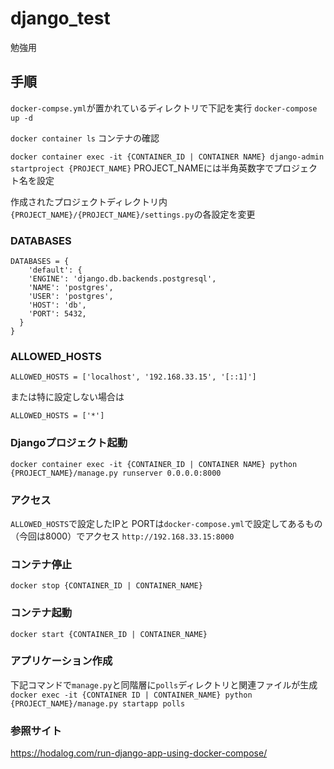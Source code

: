 # django_test
勉強用

## 手順
`docker-compse.yml`が置かれているディレクトリで下記を実行
`docker-compose up -d`

`docker container ls`
コンテナの確認

`docker container exec -it {CONTAINER_ID | CONTAINER NAME} django-admin startproject {PROJECT_NAME}`
PROJECT_NAMEには半角英数字でプロジェクト名を設定

作成されたプロジェクトディレクトリ内 
`{PROJECT_NAME}/{PROJECT_NAME}/settings.py`の各設定を変更

### DATABASES
```
DATABASES = {
    'default': {
    'ENGINE': 'django.db.backends.postgresql',
    'NAME': 'postgres',
    'USER': 'postgres',
    'HOST': 'db',
    'PORT': 5432,
  }
}
```


### ALLOWED_HOSTS
```
ALLOWED_HOSTS = ['localhost', '192.168.33.15', '[::1]']
```

または特に設定しない場合は
```
ALLOWED_HOSTS = ['*']
```

### Djangoプロジェクト起動
`docker container exec -it {CONTAINER_ID | CONTAINER NAME} python {PROJECT_NAME}/manage.py runserver 0.0.0.0:8000`


### アクセス
`ALLOWED_HOSTS`で設定したIPと
PORTは`docker-compose.yml`で設定してあるもの（今回は8000）でアクセス
`http://192.168.33.15:8000`

### コンテナ停止
`docker stop {CONTAINER_ID | CONTAINER_NAME}`

### コンテナ起動
`docker start {CONTAINER_ID | CONTAINER_NAME}`

### アプリケーション作成
下記コマンドで`manage.py`と同階層に`polls`ディレクトリと関連ファイルが生成
`docker exec -it {CONTAINER ID | CONTAINER_NAME} python {PROJECT_NAME}/manage.py startapp polls`

### 参照サイト
https://hodalog.com/run-django-app-using-docker-compose/

